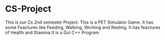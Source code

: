 # CS-Project
This is our Cs 2nd semester Project.
This is a PET Simulator Game. It has some Feactures like Feeding, Walking, Working and Resting. It has feactures of Health and Stamina.It is a Gui C++ Program
